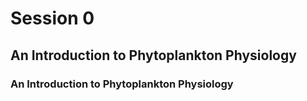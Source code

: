# Session 0
## An Introduction to Phytoplankton Physiology

### An Introduction to Phytoplankton Physiology
